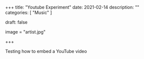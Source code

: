 +++
title: "Youtube Experiment"
date: 2021-02-14
description: ""
categories: [
      "Music"
]

draft: false

image = "artist.jpg"

+++

Testing how to embed a YouTube video





